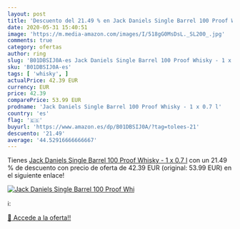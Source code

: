 ```yaml
---
layout: post
title: 'Descuento del 21.49 % en Jack Daniels Single Barrel 100 Proof Whi'
date: 2020-05-31 15:40:51
image: 'https://m.media-amazon.com/images/I/518gG0MsDsL._SL200_.jpg'
comments: true
category: ofertas
author: ring
slug: 'B01DBSIJ0A-es Jack Daniels Single Barrel 100 Proof Whisky - 1 x 0.7 l'
sku: 'B01DBSIJ0A-es'
tags: [ 'whisky', ]
actualPrice: 42.39 EUR
currency: EUR
price: 42.39
comparePrice: 53.99 EUR
prodname: 'Jack Daniels Single Barrel 100 Proof Whisky - 1 x 0.7 l'
country: 'es'
flag: '🇪🇸'
buyurl: 'https://www.amazon.es/dp/B01DBSIJ0A/?tag=tolees-21'
descuento: '21.49'
average: '44.52916666666667'
---
```


Tienes [Jack Daniels Single Barrel 100 Proof Whisky - 1 x 0.7 l](https://www.amazon.es/dp/B01DBSIJ0A/?tag=tolees-21) con un 21.49 % de descuento con precio de oferta de 42.39 EUR (original: 53.99 EUR) en el siguiente enlace!

[![Jack Daniels Single Barrel 100 Proof Whi](https://m.media-amazon.com/images/I/518gG0MsDsL._SL200_.jpg)](https://www.amazon.es/dp/B01DBSIJ0A/?tag=tolees-21)

ℹ️:


[🛒 Accede a la oferta!!](https://www.amazon.es/dp/B01DBSIJ0A/?tag=tolees-21)
